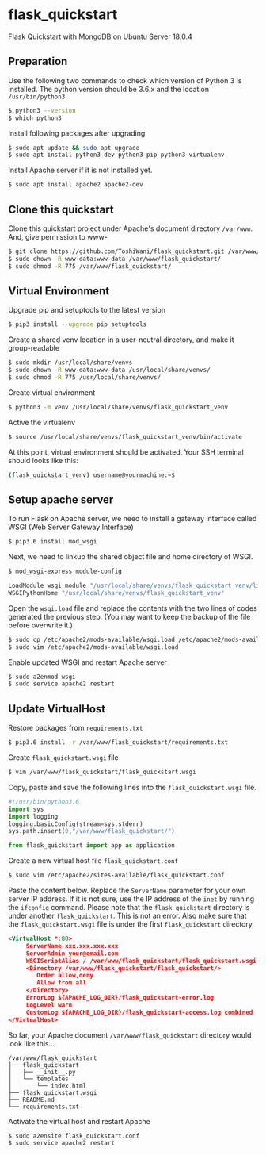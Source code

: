 # flask_quickstart
Flask Quickstart with MongoDB on Ubuntu Server 18.0.4


## Preparation

Use the following two commands to check which version of Python 3 is installed. The python version should be 3.6.x and the location `/usr/bin/python3`

```bash
$ python3 --version
$ which python3
```

Install following packages after upgrading

```bash
$ sudo apt update && sudo apt upgrade
$ sudo apt install python3-dev python3-pip python3-virtualenv
```

Install Apache server if it is not installed yet.

```bash
$ sudo apt install apache2 apache2-dev
```


## Clone this quickstart

Clone this quickstart project under Apache's document directory `/var/www`. And, give permission to www-
```bash
$ git clone https://github.com/ToshiWani/flask_quickstart.git /var/www/flask_quickstart
$ sudo chown -R www-data:www-data /var/www/flask_quickstart/
$ sudo chmod -R 775 /var/www/flask_quickstart/
```


## Virtual Environment

Upgrade pip and setuptools to the latest version

```bash
$ pip3 install --upgrade pip setuptools
```

Create a shared venv location in a user-neutral directory, and make it group-readable

```bash
$ sudo mkdir /usr/local/share/venvs
$ sudo chown -R www-data:www-data /usr/local/share/venvs/
$ sudo chmod -R 775 /usr/local/share/venvs/
```

Create virtual environment

```bash
$ python3 -m venv /usr/local/share/venvs/flask_quickstart_venv
```

Active the virtualenv

```bash
$ source /usr/local/share/venvs/flask_quickstart_venv/bin/activate
```

At this point, virtual environment should be activated.  Your SSH terminal should looks like this:

```bash
(flask_quickstart_venv) username@yourmachine:~$ 
```

## Setup apache server

To run Flask on Apache server, we need to install a gateway interface called WSGI (Web Server Gateway Interface)

```bash
$ pip3.6 install mod_wsgi
```

Next, we need to linkup the shared object file and home directory of WSGI.

```bash
$ mod_wsgi-express module-config

LoadModule wsgi_module "/usr/local/share/venvs/flask_quickstart_venv/lib/python3.6/site-packages/mod_wsgi/server/mod_wsgi-py36.cpython-36m-x86_64-linux-gnu.so"
WSGIPythonHome "/usr/local/share/venvs/flask_quickstart_venv"
```

Open the `wsgi.load` file and replace the contents with the two lines of codes generated the previous step. (You may want to keep the backup of the file before overwrite it.)
```bash
$ sudo cp /etc/apache2/mods-available/wsgi.load /etc/apache2/mods-available/wsgi.load.bak
$ sudo vim /etc/apache2/mods-available/wsgi.load
```

Enable updated WSGI and restart Apache server
```bash
$ sudo a2enmod wsgi
$ sudo service apache2 restart
```

## Update VirtualHost

Restore packages from `requirements.txt`

```bash
$ pip3.6 install -r /var/www/flask_quickstart/requirements.txt
```

Create `flask_quickstart.wsgi` file 
```bash
$ vim /var/www/flask_quickstart/flask_quickstart.wsgi
```

Copy, paste and save the following lines into the `flask_quickstart.wsgi` file.
```python
#!/usr/bin/python3.6
import sys
import logging
logging.basicConfig(stream=sys.stderr)
sys.path.insert(0,"/var/www/flask_quickstart/")

from flask_quickstart import app as application

```

Create a new virtual host file `flask_quickstart.conf` 
```bash
$ sudo vim /etc/apache2/sites-available/flask_quickstart.conf
``` 
 
Paste the content below. Replace the `ServerName` parameter for your own server IP address. If it is not sure, use the IP address of the `inet` by running the `ifconfig` command.  Please note that the `flask_quickstart` directory is under another `flask_quickstart`. This is not an error.  Also make sure that the `flask_quickstart.wsgi` file is under the first `flask_quickstart` directory.
```xml
<VirtualHost *:80>
     ServerName xxx.xxx.xxx.xxx
     ServerAdmin your@email.com
     WSGIScriptAlias / /var/www/flask_quickstart/flask_quickstart.wsgi
     <Directory /var/www/flask_quickstart/flask_quickstart/>
        Order allow,deny
        Allow from all
     </Directory>
     ErrorLog ${APACHE_LOG_DIR}/flask_quickstart-error.log
     LogLevel warn
     CustomLog ${APACHE_LOG_DIR}/flask_quickstart-access.log combined
</VirtualHost>
```

So far, your Apache document `/var/www/flask_quickstart` directory would look like this...

```
/var/www/flask_quickstart
├── flask_quickstart
│   ├── __init__.py
│   └── templates
│       └── index.html
├── flask_quickstart.wsgi
├── README.md
└── requirements.txt
```


Activate the virtual host and restart Apache

```bash
$ sudo a2ensite flask_quickstart.conf
$ sudo service apache2 restart
```